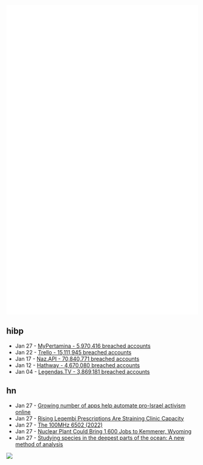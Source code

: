 ![Metrics](https://raw.githubusercontent.com/phixion/phixion/master/metrics.svg)

## hibp

<!--
for https://github.com/phixion/phixion/blob/main/.github/workflows/feeds.yml
-->
<!--START_SECTION:haveibeenpwnd-->
- Jan 27 - [MyPertamina - 5,970,416 breached accounts](https://haveibeenpwned.com/PwnedWebsites#MyPertamina)
- Jan 22 - [Trello - 15,111,945 breached accounts](https://haveibeenpwned.com/PwnedWebsites#Trello)
- Jan 17 - [Naz.API - 70,840,771 breached accounts](https://haveibeenpwned.com/PwnedWebsites#NazApi)
- Jan 12 - [Hathway - 4,670,080 breached accounts](https://haveibeenpwned.com/PwnedWebsites#Hathway)
- Jan 04 - [Legendas.TV - 3,869,181 breached accounts](https://haveibeenpwned.com/PwnedWebsites#LegendasTV)
<!--END_SECTION:haveibeenpwnd-->

## hn

<!--
for https://github.com/phixion/phixion/blob/main/.github/workflows/feeds.yml
-->
<!--START_SECTION:hn-->
- Jan 27 - [Growing number of apps help automate pro-Israel activism online](https://www.washingtonpost.com/technology/2024/01/24/gaza-israel-activism-online/)
- Jan 27 - [Rising Leqembi Prescriptions Are Straining Clinic Capacity](https://www.alzforum.org/news/community-news/rising-leqembi-prescriptions-are-straining-clinic-capacity)
- Jan 27 - [The 100MHz 6502 (2022)](https://www.e-basteln.de/computing/65f02/65f02/)
- Jan 27 - [Nuclear Plant Could Bring 1,600 Jobs to Kemmerer, Wyoming](https://cowboystatedaily.com/2024/01/25/nuclear-plant-could-bring-1-600-jobs-for-kemmerer-pop-2-500/)
- Jan 27 - [Studying species in the deepest parts of the ocean: A new method of analysis](https://nautil.us/its-like-youre-a-space-explorer-encountering-aliens-500550/)
<!--END_SECTION:hn-->

<!--
for https://yhype.me
-->
![](https://hit.yhype.me/github/profile?user_id=13013670)
